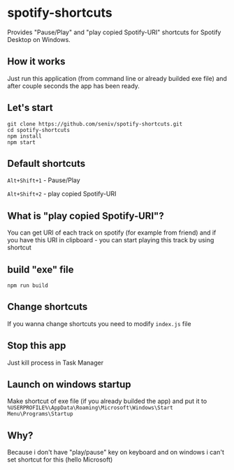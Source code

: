 # spotify-shortcuts
Provides "Pause/Play" and "play copied Spotify-URI" shortcuts for Spotify Desktop on Windows.
## How it works
Just run this application (from command line or already builded exe file) and after couple seconds the app has been ready.
## Let's start
```
git clone https://github.com/seniv/spotify-shortcuts.git
cd spotify-shortcuts
npm install
npm start
```
## Default shortcuts
`Alt+Shift+1` - Pause/Play

`Alt+Shift+2` - play copied Spotify-URI
## What is "play copied Spotify-URI"?
You can get URI of each track on spotify (for example from friend) and if you have this URI in clipboard - you can start playing this track by using shortcut
## build "exe" file
```
npm run build
```
## Change shortcuts
If you wanna change shortcuts you need to modify `index.js` file
## Stop this app
Just kill process in Task Manager
## Launch on windows startup
Make shortcut of exe file (if you already builded the app) and put it to `%USERPROFILE%\AppData\Roaming\Microsoft\Windows\Start Menu\Programs\Startup`
## Why?
Because i don't have "play/pause" key on keyboard and on windows i can't set shortcut for this (hello Microsoft)